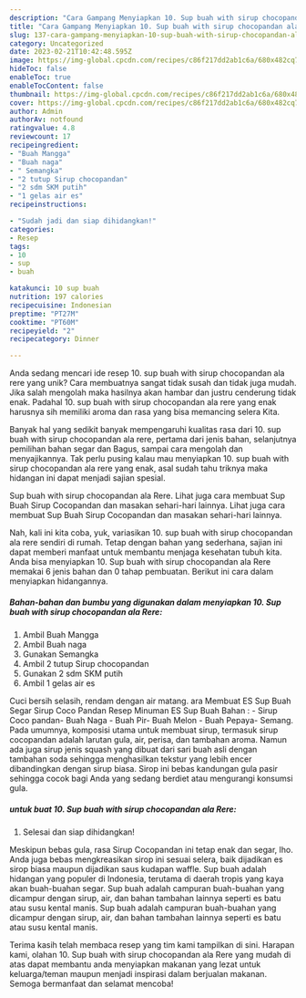 ```yaml
---
description: "Cara Gampang Menyiapkan 10. Sup buah with sirup chocopandan ala Rere yang Bisa Manjain Lidah"
title: "Cara Gampang Menyiapkan 10. Sup buah with sirup chocopandan ala Rere yang Bisa Manjain Lidah"
slug: 137-cara-gampang-menyiapkan-10-sup-buah-with-sirup-chocopandan-ala-rere-yang-bisa-manjain-lidah
category: Uncategorized
date: 2023-02-21T10:42:48.595Z
image: https://img-global.cpcdn.com/recipes/c86f217dd2ab1c6a/680x482cq70/10-sup-buah-with-sirup-chocopandan-ala-rere-foto-resep-utama.jpg
hideToc: false
enableToc: true
enableTocContent: false
thumbnail: https://img-global.cpcdn.com/recipes/c86f217dd2ab1c6a/680x482cq70/10-sup-buah-with-sirup-chocopandan-ala-rere-foto-resep-utama.jpg
cover: https://img-global.cpcdn.com/recipes/c86f217dd2ab1c6a/680x482cq70/10-sup-buah-with-sirup-chocopandan-ala-rere-foto-resep-utama.jpg
author: Admin
authorAv: notfound
ratingvalue: 4.8
reviewcount: 17
recipeingredient:
- "Buah Mangga"
- "Buah naga"
- " Semangka"
- "2 tutup Sirup chocopandan"
- "2 sdm SKM putih"
- "1 gelas air es"
recipeinstructions:

- "Sudah jadi dan siap dihidangkan!"
categories:
- Resep
tags:
- 10
- sup
- buah

katakunci: 10 sup buah 
nutrition: 197 calories
recipecuisine: Indonesian
preptime: "PT27M"
cooktime: "PT60M"
recipeyield: "2"
recipecategory: Dinner

---
```





Anda sedang mencari ide resep 10. sup buah with sirup chocopandan ala rere yang unik? Cara membuatnya sangat tidak susah dan tidak juga mudah. Jika salah mengolah maka hasilnya akan hambar dan justru cenderung tidak enak. Padahal 10. sup buah with sirup chocopandan ala rere yang enak harusnya sih memiliki aroma dan rasa yang bisa memancing selera Kita.





Banyak hal yang sedikit banyak mempengaruhi kualitas rasa dari 10. sup buah with sirup chocopandan ala rere, pertama dari jenis bahan, selanjutnya pemilihan bahan segar dan Bagus, sampai cara mengolah dan menyajikannya. Tak perlu pusing kalau mau menyiapkan 10. sup buah with sirup chocopandan ala rere yang enak,      asal sudah tahu triknya maka hidangan ini dapat menjadi sajian spesial.














Sup buah with sirup chocopandan ala Rere. Lihat juga cara membuat Sup Buah Sirup Cocopandan dan masakan sehari-hari lainnya. Lihat juga cara membuat Sup Buah Sirup Cocopandan dan masakan sehari-hari lainnya.






Nah, kali ini kita coba, yuk, variasikan 10. sup buah with sirup chocopandan ala rere sendiri di rumah. Tetap dengan bahan yang sederhana, sajian ini dapat memberi manfaat untuk membantu menjaga kesehatan tubuh kita. Anda bisa menyiapkan 10. Sup buah with sirup chocopandan ala Rere memakai 6 jenis bahan dan 0 tahap pembuatan. Berikut ini cara dalam menyiapkan hidangannya.

<!--inarticleads1-->

##### Bahan-bahan dan bumbu yang digunakan dalam menyiapkan 10. Sup buah with sirup chocopandan ala Rere:

1. Ambil Buah Mangga
1. Ambil Buah naga
1. Gunakan  Semangka
1. Ambil 2 tutup Sirup chocopandan
1. Gunakan 2 sdm SKM putih
1. Ambil 1 gelas air es


Cuci bersih selasih, rendam dengan air matang. ara Membuat ES Sup Buah Segar Sirup Coco Pandan Resep Minuman ES Sup Buah Bahan : - Sirup Coco pandan- Buah Naga - Buah Pir- Buah Melon - Buah Pepaya- Semang. Pada umumnya, komposisi utama untuk membuat sirup, termasuk sirup cocopandan adalah larutan gula, air, perisa, dan tambahan aroma. Namun ada juga sirup jenis squash yang dibuat dari sari buah asli dengan tambahan soda sehingga menghasilkan tekstur yang lebih encer dibandingkan dengan sirup biasa. Sirop ini bebas kandungan gula pasir sehingga cocok bagi Anda yang sedang berdiet atau mengurangi konsumsi gula. 

<!--inarticleads2-->

#####  untuk buat 10. Sup buah with sirup chocopandan ala Rere:


1. Selesai dan siap dihidangkan!

Meskipun bebas gula, rasa Sirup Cocopandan ini tetap enak dan segar, lho. Anda juga bebas mengkreasikan sirop ini sesuai selera, baik dijadikan es sirop biasa maupun dijadikan saus kudapan waffle. Sup buah adalah hidangan yang populer di Indonesia, terutama di daerah tropis yang kaya akan buah-buahan segar. Sup buah adalah campuran buah-buahan yang dicampur dengan sirup, air, dan bahan tambahan lainnya seperti es batu atau susu kental manis. Sup buah adalah campuran buah-buahan yang dicampur dengan sirup, air, dan bahan tambahan lainnya seperti es batu atau susu kental manis. 

Terima kasih telah membaca resep yang tim kami tampilkan di sini. Harapan kami, olahan 10. Sup buah with sirup chocopandan ala Rere yang mudah di atas dapat membantu anda menyiapkan makanan yang lezat untuk keluarga/teman maupun menjadi inspirasi dalam berjualan makanan. Semoga bermanfaat dan selamat mencoba!
